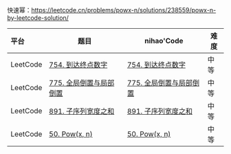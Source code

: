 快速幂：https://leetcode.cn/problems/powx-n/solutions/238559/powx-n-by-leetcode-solution/

| 平台     | 题目                                                         | nihao'Code                                                   | 难度 |
| :------- | ------------------------------------------------------------ | ------------------------------------------------------------ | ---- |
| LeetCode | [754. 到达终点数字](https://leetcode.cn/problems/reach-a-number/description/) | [754. 到达终点数字](https://github.com/xuhaodong1/nihao_algorithm_notes/blob/0c8805e763633651d1de102d9c9c36b6540fca7f/LeetCode/MathAnalysis.swift#L13-L23) | 中等 |
| LeetCode | [775. 全局倒置与局部倒置](https://leetcode.cn/problems/global-and-local-inversions/description/) | [775. 全局倒置与局部倒置](https://github.com/xuhaodong1/nihao_algorithm_notes/blob/2ed9e6c988603e0eee03c5fa7385e044bdec4f0a/LeetCode/MathAnalysis.swift#L25-L28) | 中等 |
| LeetCode | [891. 子序列宽度之和](https://leetcode.cn/problems/sum-of-subsequence-widths/description/) | [891. 子序列宽度之和](https://github.com/xuhaodong1/nihao_algorithm_notes/blob/1841e7b0e1c6525d8840611a8983f06610649d08/LeetCode/MathAnalysis.swift#L30-L46) | 中等 |
| LeetCode | [50. Pow(x, n)](https://leetcode.cn/problems/powx-n/description/) | [50. Pow(x, n)]()                                            | 中等 |

